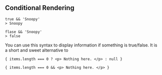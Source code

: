 ## Conditional Rendering
```
true && 'Snoopy'
> Snoopy

flase && 'Snoopy'
> false
```
You can use this syntax to display information if something is true/false. 
It is a short and sweet alternative to 

`{ items.length === 0 ? <p> Nothing here. </p> : null }`

`{ items.length === 0 && <p> Nothing here. </p> }`

